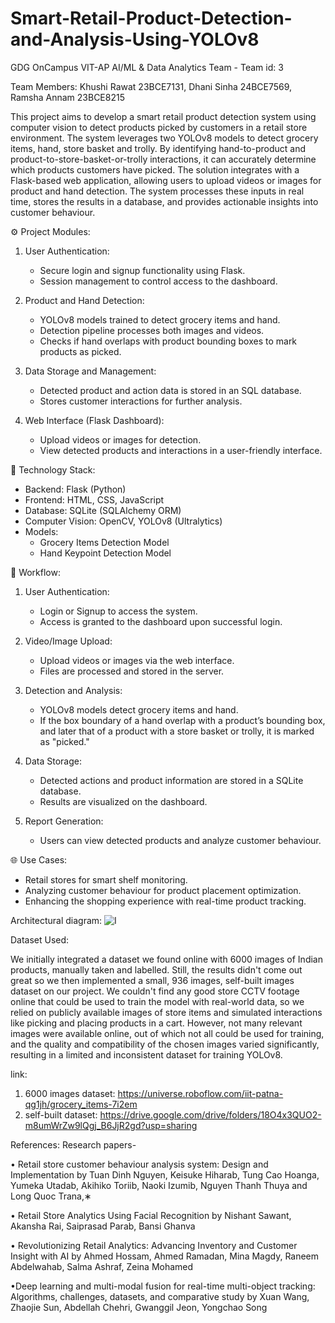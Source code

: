 # Smart-Retail-Product-Detection-and-Analysis-Using-YOLOv8

GDG OnCampus VIT-AP AI/ML & Data Analytics Team - Team id: 3 

 Team Members:
Khushi Rawat 23BCE7131,
Dhani Sinha 24BCE7569,
Ramsha Annam 23BCE8215


This project aims to develop a smart retail product detection system using computer vision to detect products picked by customers in a retail store environment. The system leverages two YOLOv8 models to detect grocery items, hand, store basket and trolly. By identifying hand-to-product and product-to-store-basket-or-trolly interactions, it can accurately determine which products customers have picked. The solution integrates with a Flask-based web application, allowing users to upload videos or images for product and hand detection. The system processes these inputs in real time, stores the results in a database, and provides actionable insights into customer behaviour.


⚙️ Project Modules:
1. User Authentication:
   - Secure login and signup functionality using Flask.  
   - Session management to control access to the dashboard.

2. Product and Hand Detection:  
   - YOLOv8 models trained to detect grocery items and hand.  
   - Detection pipeline processes both images and videos.  
   - Checks if hand overlaps with product bounding boxes to mark products as picked.

3. Data Storage and Management: 
   - Detected product and action data is stored in an SQL database.  
   - Stores customer interactions for further analysis.

4. Web Interface (Flask Dashboard):  
   - Upload videos or images for detection.  
   - View detected products and interactions in a user-friendly interface.  


🧠 Technology Stack:
- Backend: Flask (Python)
- Frontend: HTML, CSS, JavaScript
- Database: SQLite (SQLAlchemy ORM)
- Computer Vision: OpenCV, YOLOv8 (Ultralytics)
- Models:
    - Grocery Items Detection Model
    - Hand Keypoint Detection Model


🎥 Workflow:
1. User Authentication:  
   - Login or Signup to access the system.
   - Access is granted to the dashboard upon successful login.

2. Video/Image Upload:  
   - Upload videos or images via the web interface.
   - Files are processed and stored in the server.

3. Detection and Analysis:  
   - YOLOv8 models detect grocery items and hand.
   - If the box boundary of a hand overlap with a product’s bounding box, and later that of a product with a store basket or trolly, it is marked as "picked."

4. Data Storage: 
   - Detected actions and product information are stored in a SQLite database.
   - Results are visualized on the dashboard.

5. Report Generation: 
   - Users can view detected products and analyze customer behaviour.


🌐 Use Cases:
- Retail stores for smart shelf monitoring.
- Analyzing customer behaviour for product placement optimization.
- Enhancing the shopping experience with real-time product tracking.


 Architectural diagram:
![I](https://github.com/user-attachments/assets/3d4b251c-7733-42ac-9e9e-335195318b07)


Dataset Used:

We initially integrated a dataset we found online with 6000 images of Indian products, manually taken and labelled. Still, the results didn't come out great so we then implemented a small, 936 images, self-built images dataset on our project. We couldn't find any good store CCTV footage online that could be used to train the model with real-world data, so we relied on publicly available images of store items and simulated interactions like picking and placing products in a cart. However, not many relevant images were available online, out of which not all could be used for training, and the quality and compatibility of the chosen images varied significantly, resulting in a limited and inconsistent dataset for training YOLOv8.

link: 
1) 6000 images dataset: https://universe.roboflow.com/iit-patna-qg1jh/grocery_items-7i2em
2) self-built dataset: https://drive.google.com/drive/folders/18O4x3QUO2-m8umWrZw9lQgj_B6JjR2gd?usp=sharing

References:
Research papers-

• Retail store customer behaviour analysis system: Design and Implementation by Tuan Dinh Nguyen, Keisuke Hiharab, Tung Cao Hoanga, Yumeka Utadab, Akihiko Toriib, Naoki Izumib, Nguyen Thanh Thuya and Long Quoc Trana,∗

• Retail Store Analytics Using Facial Recognition by Nishant Sawant, Akansha Rai, Saiprasad Parab, Bansi Ghanva

• Revolutionizing Retail Analytics: Advancing
Inventory and Customer Insight with AI by
Ahmed Hossam, Ahmed Ramadan, Mina Magdy, Raneem Abdelwahab, Salma Ashraf, Zeina Mohamed

•Deep learning and multi-modal fusion for real-time multi-object tracking: Algorithms, challenges, datasets, and comparative study by Xuan Wang, Zhaojie Sun, Abdellah Chehri, Gwanggil Jeon, Yongchao Song
